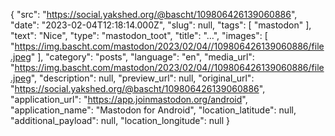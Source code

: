 {
  "src": "https://social.yakshed.org/@bascht/109806426139060886",
  "date": "2023-02-04T12:18:14.000Z",
  "slug": null,
  "tags": [
    "mastodon"
  ],
  "text": "Nice",
  "type": "mastodon_toot",
  "title": "…",
  "images": [
    "https://img.bascht.com/mastodon/2023/02/04//109806426139060886/file.jpeg"
  ],
  "category": "posts",
  "language": "en",
  "media_url": "https://img.bascht.com/mastodon/2023/02/04//109806426139060886/file.jpeg",
  "description": null,
  "preview_url": null,
  "original_url": "https://social.yakshed.org/@bascht/109806426139060886",
  "application_url": "https://app.joinmastodon.org/android",
  "application_name": "Mastodon for Android",
  "location_latitude": null,
  "additional_payload": null,
  "location_longitude": null
}